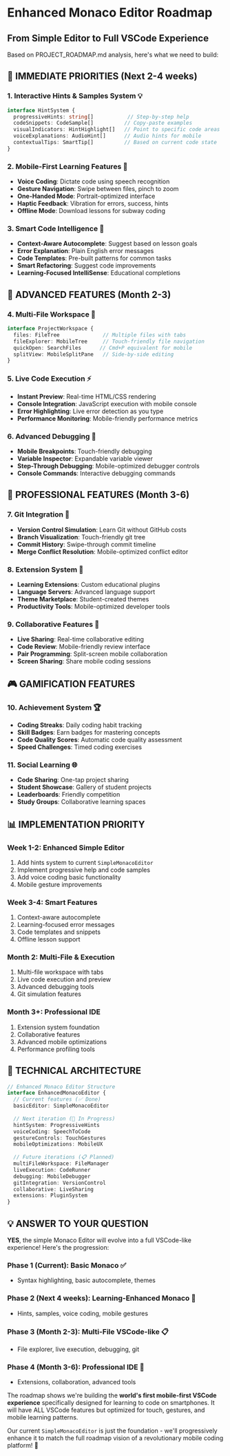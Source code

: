 # Enhanced Monaco Editor Roadmap
## From Simple Editor to Full VSCode Experience

Based on PROJECT_ROADMAP.md analysis, here's what we need to build:

## 🎯 **IMMEDIATE PRIORITIES (Next 2-4 weeks)**

### 1. **Interactive Hints & Samples System** 💡
```typescript
interface HintSystem {
  progressiveHints: string[]           // Step-by-step help
  codeSnippets: CodeSample[]          // Copy-paste examples
  visualIndicators: HintHighlight[]   // Point to specific code areas
  voiceExplanations: AudioHint[]      // Audio hints for mobile
  contextualTips: SmartTip[]          // Based on current code state
}
```

### 2. **Mobile-First Learning Features** 📱
- **Voice Coding**: Dictate code using speech recognition
- **Gesture Navigation**: Swipe between files, pinch to zoom
- **One-Handed Mode**: Portrait-optimized interface
- **Haptic Feedback**: Vibration for errors, success, hints
- **Offline Mode**: Download lessons for subway coding

### 3. **Smart Code Intelligence** 🧠
- **Context-Aware Autocomplete**: Suggest based on lesson goals
- **Error Explanation**: Plain English error messages
- **Code Templates**: Pre-built patterns for common tasks
- **Smart Refactoring**: Suggest code improvements
- **Learning-Focused IntelliSense**: Educational completions

## 🚀 **ADVANCED FEATURES (Month 2-3)**

### 4. **Multi-File Workspace** 📁
```typescript
interface ProjectWorkspace {
  files: FileTree              // Multiple files with tabs
  fileExplorer: MobileTree     // Touch-friendly file navigation
  quickOpen: SearchFiles      // Cmd+P equivalent for mobile
  splitView: MobileSplitPane   // Side-by-side editing
}
```

### 5. **Live Code Execution** ⚡
- **Instant Preview**: Real-time HTML/CSS rendering
- **Console Integration**: JavaScript execution with mobile console
- **Error Highlighting**: Live error detection as you type
- **Performance Monitoring**: Mobile-friendly performance metrics

### 6. **Advanced Debugging** 🐛
- **Mobile Breakpoints**: Touch-friendly debugging
- **Variable Inspector**: Expandable variable viewer
- **Step-Through Debugging**: Mobile-optimized debugger controls
- **Console Commands**: Interactive debugging commands

## 💎 **PROFESSIONAL FEATURES (Month 3-6)**

### 7. **Git Integration** 🌳
- **Version Control Simulation**: Learn Git without GitHub costs
- **Branch Visualization**: Touch-friendly git tree
- **Commit History**: Swipe-through commit timeline
- **Merge Conflict Resolution**: Mobile-optimized conflict editor

### 8. **Extension System** 🔌
- **Learning Extensions**: Custom educational plugins
- **Language Servers**: Advanced language support
- **Theme Marketplace**: Student-created themes
- **Productivity Tools**: Mobile-optimized developer tools

### 9. **Collaborative Features** 👥
- **Live Sharing**: Real-time collaborative editing
- **Code Review**: Mobile-friendly review interface
- **Pair Programming**: Split-screen mobile collaboration
- **Screen Sharing**: Share mobile coding sessions

## 🎮 **GAMIFICATION FEATURES**

### 10. **Achievement System** 🏆
- **Coding Streaks**: Daily coding habit tracking
- **Skill Badges**: Earn badges for mastering concepts
- **Code Quality Scores**: Automatic code quality assessment
- **Speed Challenges**: Timed coding exercises

### 11. **Social Learning** 🌐
- **Code Sharing**: One-tap project sharing
- **Student Showcase**: Gallery of student projects
- **Leaderboards**: Friendly competition
- **Study Groups**: Collaborative learning spaces

## 📊 **IMPLEMENTATION PRIORITY**

### **Week 1-2: Enhanced Simple Editor**
1. Add hints system to current `SimpleMonacoEditor`
2. Implement progressive help and code samples
3. Add voice coding basic functionality
4. Mobile gesture improvements

### **Week 3-4: Smart Features**
1. Context-aware autocomplete
2. Learning-focused error messages
3. Code templates and snippets
4. Offline lesson support

### **Month 2: Multi-File & Execution**
1. Multi-file workspace with tabs
2. Live code execution and preview
3. Advanced debugging tools
4. Git simulation features

### **Month 3+: Professional IDE**
1. Extension system foundation
2. Collaborative features
3. Advanced mobile optimizations
4. Performance profiling tools

## 🔧 **TECHNICAL ARCHITECTURE**

```typescript
// Enhanced Monaco Editor Structure
interface EnhancedMonacoEditor {
  // Current features (✅ Done)
  basicEditor: SimpleMonacoEditor
  
  // Next iteration (🚧 In Progress)
  hintSystem: ProgressiveHints
  voiceCoding: SpeechToCode
  gestureControls: TouchGestures
  mobileOptimizations: MobileUX
  
  // Future iterations (📋 Planned)
  multiFileWorkspace: FileManager
  liveExecution: CodeRunner
  debugging: MobileDebugger
  gitIntegration: VersionControl
  collaborative: LiveSharing
  extensions: PluginSystem
}
```

## 💡 **ANSWER TO YOUR QUESTION**

**YES**, the simple Monaco Editor will evolve into a full VSCode-like experience! Here's the progression:

### **Phase 1 (Current)**: Basic Monaco ✅
- Syntax highlighting, basic autocomplete, themes

### **Phase 2 (Next 4 weeks)**: Learning-Enhanced Monaco 🚧
- Hints, samples, voice coding, mobile gestures

### **Phase 3 (Month 2-3)**: Multi-File VSCode-like 📋
- File explorer, live execution, debugging, git

### **Phase 4 (Month 3-6)**: Professional IDE 🚀
- Extensions, collaboration, advanced tools

The roadmap shows we're building the **world's first mobile-first VSCode experience** specifically designed for learning to code on smartphones. It will have ALL VSCode features but optimized for touch, gestures, and mobile learning patterns.

Our current `SimpleMonacoEditor` is just the foundation - we'll progressively enhance it to match the full roadmap vision of a revolutionary mobile coding platform! 🎯
